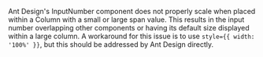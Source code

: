 Ant Design's InputNumber component does not properly scale when placed within a Column with a small or large span value. This results in the input number overlapping other components or having its default size displayed within a large column. A workaround for this issue is to use `style={{ width: '100%' }}`, but this should be addressed by Ant Design directly.

